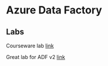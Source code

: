 # Azure Data Factory

## Labs
Courseware lab [link](https://github.com/MicrosoftLearning/DP-200-Implementing-an-Azure-Data-Solution/blob/master/instructions/dp-200-07_instructions.md)

Great lab for ADF v2 [link](https://github.com/kromerm/adflab)
